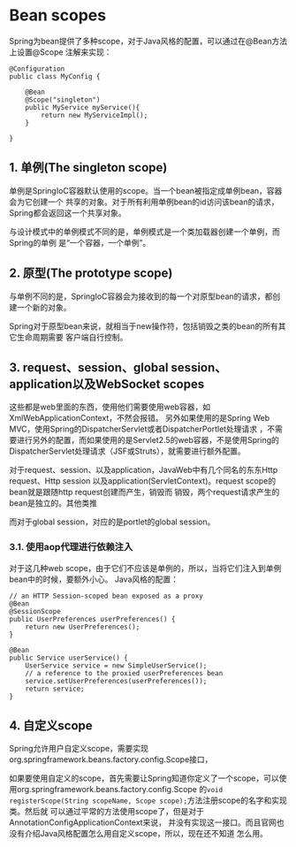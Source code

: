 #  Bean scopes

Spring为bean提供了多种scope，对于Java风格的配置，可以通过在@Bean方法上设置@Scope
注解来实现：

```
@Configuration
public class MyConfig {

    @Bean
    @Scope("singleton")
    public MyService myService(){
        return new MyServiceImpl();
    }

}  
```

## 1. 单例(The singleton scope)

单例是SpringIoC容器默认使用的scope。当一个bean被指定成单例bean，容器会为它创建一个
共享的对象。对于所有利用单例bean的id访问该bean的请求，Spring都会返回这一个共享对象。

与设计模式中的单例模式不同的是，单例模式是一个类加载器创建一个单例，而Spring的单例
是“一个容器，一个单例”。

## 2. 原型(The prototype scope)

与单例不同的是，SpringIoC容器会为接收到的每一个对原型bean的请求，都创建一个新的对象。

Spring对于原型bean来说，就相当于new操作符，包括销毁之类的bean的所有其它生命周期需要
客户端自行控制。

## 3. request、session、global session、application以及WebSocket scopes

这些都是web里面的东西，使用他们需要使用web容器，如XmlWebApplicationContext，不然会报错。
另外如果使用的是Spring Web MVC，使用Spring的DispatcherServlet或者DispatcherPortlet处理请求
，不需要进行另外的配置，而如果使用的是Servlet2.5的web容器，不是使用Spring的
DispatcherServlet处理请求（JSF或Struts），就需要进行额外配置。

对于request、session、以及application，JavaWeb中有几个同名的东东Http request、Http session
以及application(ServletContext)。request scope的bean就是跟随http request创建而产生，销毁而
销毁，两个request请求产生的bean是独立的。其他类推

而对于global session，对应的是portlet的global session。

### 3.1. 使用aop代理进行依赖注入

对于这几种web scope，由于它们不应该是单例的，所以，当将它们注入到单例bean中的时候，要额外小心。
Java风格的配置：

```
// an HTTP Session-scoped bean exposed as a proxy
@Bean
@SessionScope
public UserPreferences userPreferences() {
    return new UserPreferences();
}

@Bean
public Service userService() {
    UserService service = new SimpleUserService();
    // a reference to the proxied userPreferences bean
    service.setUserPreferences(userPreferences());
    return service;
}
```

## 4. 自定义scope

Spring允许用户自定义scope，需要实现org.springframework.beans.factory.config.Scope接口，

如果要使用自定义的scope，首先需要让Spring知道你定义了一个scope，可以使用org.springframework.beans.factory.config.Scope
的`void registerScope(String scopeName, Scope scope);`方法注册scope的名字和实现类。然后就
可以通过平常的方法使用scope了，但是对于AnnotationConfigApplicationContext来说，
并没有实现这一接口。而且官网也没有介绍Java风格配置怎么用自定义scope，所以，现在还不知道
怎么用。